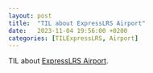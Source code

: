 ```yaml
---
layout: post
title:  "TIL about ExpressLRS Airport"
date:   2023-11-04 19:56:00 +0200
categories: [TILExpressLRS, Airport]
---
```

TIL about [ExpressLRS Airport](https://www.expresslrs.org/software/airport/).
